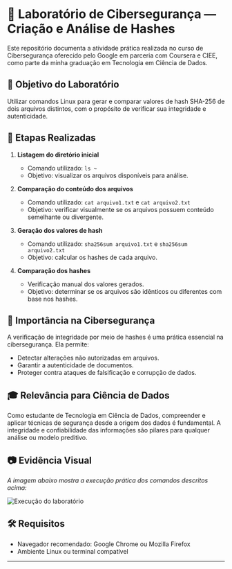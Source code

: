 # 🔐 Laboratório de Cibersegurança — Criação e Análise de Hashes

Este repositório documenta a atividade prática realizada no curso de Cibersegurança oferecido pelo Google em parceria com Coursera e CIEE, como parte da minha graduação em Tecnologia em Ciência de Dados.

## 🧪 Objetivo do Laboratório

Utilizar comandos Linux para gerar e comparar valores de hash SHA-256 de dois arquivos distintos, com o propósito de verificar sua integridade e autenticidade.

## 📁 Etapas Realizadas

1. **Listagem do diretório inicial**
   - Comando utilizado: `ls ~`
   - Objetivo: visualizar os arquivos disponíveis para análise.

2. **Comparação do conteúdo dos arquivos**
   - Comando utilizado: `cat arquivo1.txt` e `cat arquivo2.txt`
   - Objetivo: verificar visualmente se os arquivos possuem conteúdo semelhante ou divergente.

3. **Geração dos valores de hash**
   - Comando utilizado: `sha256sum arquivo1.txt` e `sha256sum arquivo2.txt`
   - Objetivo: calcular os hashes de cada arquivo.

4. **Comparação dos hashes**
   - Verificação manual dos valores gerados.
   - Objetivo: determinar se os arquivos são idênticos ou diferentes com base nos hashes.

## 🔎 Importância na Cibersegurança

A verificação de integridade por meio de hashes é uma prática essencial na cibersegurança. Ela permite:
- Detectar alterações não autorizadas em arquivos.
- Garantir a autenticidade de documentos.
- Proteger contra ataques de falsificação e corrupção de dados.

## 🎓 Relevância para Ciência de Dados

Como estudante de Tecnologia em Ciência de Dados, compreender e aplicar técnicas de segurança desde a origem dos dados é fundamental. A integridade e confiabilidade das informações são pilares para qualquer análise ou modelo preditivo.

## 📷 Evidência Visual

_A imagem abaixo mostra a execução prática dos comandos descritos acima:_

<!-- Substitua pelo caminho correto da imagem após o upload -->
![Execução do laboratório](caminho/para/imagem.png)

## 🛠️ Requisitos

- Navegador recomendado: Google Chrome ou Mozilla Firefox
- Ambiente Linux ou terminal compatível

---
